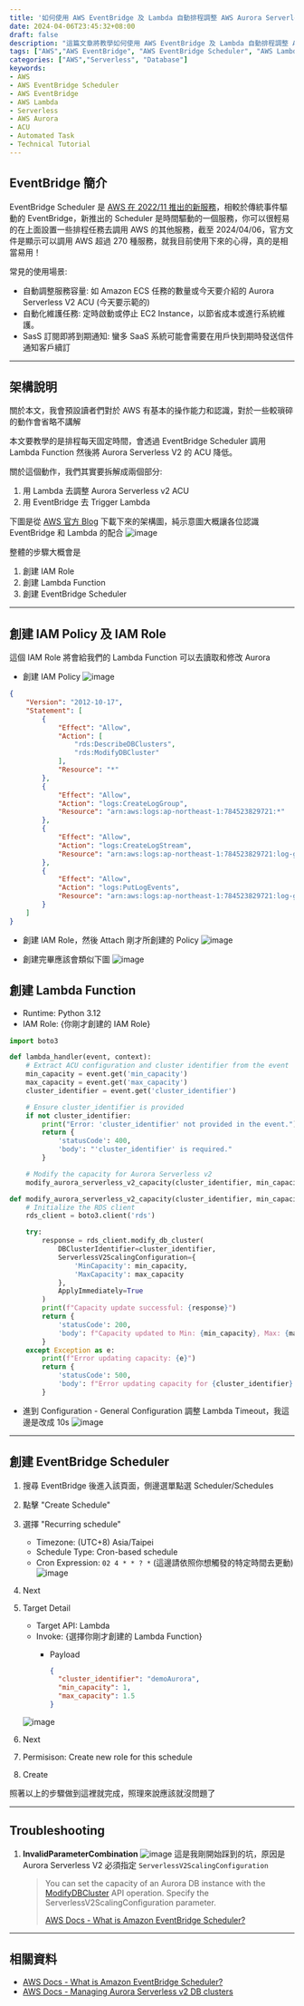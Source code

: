 ```yaml
---
title: '如何使用 AWS EventBridge 及 Lambda 自動排程調整 AWS Aurora Serverless V2 ACU'
date: 2024-04-06T23:45:32+08:00
draft: false
description: "這篇文章將教學如何使用 AWS EventBridge 及 Lambda 自動排程調整 AWS Aurora Serverless V2 ACU"
tags: ["AWS","AWS EventBridge", "AWS EventBridge Scheduler", "AWS Lambda", "AWS Aurora", "ACU", "Serverless", "Cron", "Automated Task", "Time-based Scheduling", "AWS Aurora Serverless V2"]
categories: ["AWS","Serverless", "Database"]
keywords:
- AWS
- AWS EventBridge Scheduler
- AWS EventBridge
- AWS Lambda
- Serverless
- AWS Aurora
- ACU
- Automated Task
- Technical Tutorial
---
```


## EventBridge 簡介

EventBridge Scheduler 是 [AWS 在 2022/11 推出的新服務](https://aws.amazon.com/blogs/compute/introducing-amazon-eventbridge-scheduler/)，相較於傳統事件驅動的 EventBridge，新推出的 Scheduler 是時間驅動的一個服務，你可以很輕易的在上面設置一些排程任務去調用 AWS 的其他服務，截至 2024/04/06，官方文件是顯示可以調用 AWS 超過 270 種服務，就我目前使用下來的心得，真的是相當易用！

常見的使用場景:

- 自動調整服務容量: 如 Amazon ECS 任務的數量或今天要介紹的 Aurora Serverless V2 ACU (今天要示範的)
- 自動化維護任務: 定時啟動或停止 EC2 Instance，以節省成本或進行系統維護。
- SasS 訂閱即將到期通知: 蠻多 SaaS 系統可能會需要在用戶快到期時發送信件通知客戶續訂

---

## 架構說明

關於本文，我會預設讀者們對於 AWS 有基本的操作能力和認識，對於一些較瑣碎的動作會省略不講解

本文要教學的是排程每天固定時間，會透過 EventBridge Scheduler 調用 Lambda Function 然後將 Aurora Serverless V2 的 ACU 降低。

關於這個動作，我們其實要拆解成兩個部分:

1. 用 Lambda 去調整 Aurora Serverless v2 ACU
1. 用 EventBridge 去 Trigger Lambda

下圖是從 [AWS 官方 Blog](https://aws.amazon.com/blogs/compute/introducing-amazon-eventbridge-scheduler/) 下載下來的架構圖，純示意圖大概讓各位認識 EventBridge 和 Lambda 的配合
![image](https://github.com/sh1un/sh1un.github.io/assets/85695943/fbf058d1-4754-4bbb-8e44-9b0f7d8ed3e5)

整體的步驟大概會是

1. 創建 IAM Role
1. 創建 Lambda Function
1. 創建 EventBridge Scheduler

---

## 創建 IAM Policy 及 IAM Role

這個 IAM Role 將會給我們的 Lambda Function 可以去讀取和修改 Aurora

- 創建 IAM Policy
![image](https://github.com/sh1un/sh1un.github.io/assets/85695943/898c62da-ce42-43fd-945d-d4c885959fa2)

```json
{
    "Version": "2012-10-17",
    "Statement": [
        {
            "Effect": "Allow",
            "Action": [
                "rds:DescribeDBClusters",
                "rds:ModifyDBCluster"
            ],
            "Resource": "*"
        },
        {
            "Effect": "Allow",
            "Action": "logs:CreateLogGroup",
            "Resource": "arn:aws:logs:ap-northeast-1:784523829721:*"
        },
        {
            "Effect": "Allow",
            "Action": "logs:CreateLogStream",
            "Resource": "arn:aws:logs:ap-northeast-1:784523829721:log-group:/aws/lambda/AdjustAuroraACU:*"
        },
        {
            "Effect": "Allow",
            "Action": "logs:PutLogEvents",
            "Resource": "arn:aws:logs:ap-northeast-1:784523829721:log-group:/aws/lambda/AdjustAuroraACU:log-stream:*"
        }
    ]
}

```

- 創建 IAM Role，然後 Attach 剛才所創建的 Policy
![image](https://github.com/sh1un/sh1un.github.io/assets/85695943/2da5ef65-acc6-40af-bf6e-3d666e0705af)

- 創建完畢應該會類似下圖
![image](https://github.com/sh1un/sh1un.github.io/assets/85695943/e320acd0-183e-4bc8-9b2f-491ef714a12f)

## 創建 Lambda Function

- Runtime: Python 3.12
- IAM Role: {你剛才創建的 IAM Role}

```python
import boto3

def lambda_handler(event, context):
    # Extract ACU configuration and cluster identifier from the event
    min_capacity = event.get('min_capacity')
    max_capacity = event.get('max_capacity')
    cluster_identifier = event.get('cluster_identifier')

    # Ensure cluster_identifier is provided
    if not cluster_identifier:
        print("Error: 'cluster_identifier' not provided in the event.")
        return {
            'statusCode': 400,
            'body': "'cluster_identifier' is required."
        }

    # Modify the capacity for Aurora Serverless v2
    modify_aurora_serverless_v2_capacity(cluster_identifier, min_capacity, max_capacity)

def modify_aurora_serverless_v2_capacity(cluster_identifier, min_capacity, max_capacity):
    # Initialize the RDS client
    rds_client = boto3.client('rds')

    try:
        response = rds_client.modify_db_cluster(
            DBClusterIdentifier=cluster_identifier,
            ServerlessV2ScalingConfiguration={
                'MinCapacity': min_capacity,
                'MaxCapacity': max_capacity
            },
            ApplyImmediately=True
        )
        print(f"Capacity update successful: {response}")
        return {
            'statusCode': 200,
            'body': f"Capacity updated to Min: {min_capacity}, Max: {max_capacity} for {cluster_identifier}"
        }
    except Exception as e:
        print(f"Error updating capacity: {e}")
        return {
            'statusCode': 500,
            'body': f"Error updating capacity for {cluster_identifier}: {e}"
        }


```

- 進到 Configuration - General Configuration 調整 Lambda Timeout，我這邊是改成 10s
![image](https://github.com/sh1un/sh1un.github.io/assets/85695943/34d41b8b-7984-4225-849b-860352e05c85)

---

## 創建 EventBridge Scheduler

1. 搜尋 EventBridge 後進入該頁面，側邊選單點選 Scheduler/Schedules
1. 點擊 "Create Schedule"
1. 選擇 "Recurring schedule"
    - Timezone: (UTC+8) Asia/Taipei
    - Schedule Type: Cron-based schedule
    - Cron Expression: `02 4 * * ? *` (這邊請依照你想觸發的特定時間去更動)
![image](https://github.com/sh1un/sh1un.github.io/assets/85695943/0310badc-651b-4245-9103-c38dc17a891e)
1. Next
1. Target Detail
    - Target API: Lambda
    - Invoke: {選擇你剛才創建的 Lambda Function}
        - Payload

          ```json
          {
            "cluster_identifier": "demoAurora",
            "min_capacity": 1,
            "max_capacity": 1.5
          }
          ```

    ![image](https://github.com/sh1un/sh1un.github.io/assets/85695943/9fdf5bb5-101c-4360-b66d-5fa23cd264c9)
1. Next
1. Permisison: Create new role for this schedule
1. Create

照著以上的步驟做到這裡就完成，照理來說應該就沒問題了

---

## Troubleshooting

1. **InvalidParameterCombination**
    ![image](https://github.com/sh1un/sh1un.github.io/assets/85695943/3b0b51b7-c1c9-4ad4-a272-153c9d1597d6)
    這是我剛開始踩到的坑，原因是 Aurora Serverless V2 必須指定 `ServerlessV2ScalingConfiguration`

    > You can set the capacity of an Aurora DB instance with the [ModifyDBCluster](https://docs.aws.amazon.com/AmazonRDS/latest/APIReference/API_ModifyDBCluster.html) API operation. Specify the ServerlessV2ScalingConfiguration parameter.
    >
    > [AWS Docs - What is Amazon EventBridge Scheduler?](https://docs.aws.amazon.com/scheduler/latest/UserGuide/what-is-scheduler.html)

---

## 相關資料

- [AWS Docs - What is Amazon EventBridge Scheduler?](https://docs.aws.amazon.com/scheduler/latest/UserGuide/what-is-scheduler.html)
- [AWS Docs - Managing Aurora Serverless v2 DB clusters](https://docs.aws.amazon.com/AmazonRDS/latest/AuroraUserGuide/aurora-serverless-v2-administration.html)
